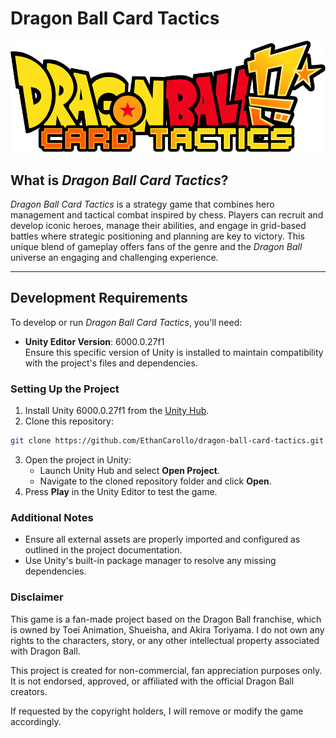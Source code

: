 # Dragon Ball Card Tactics

<div align="center">
  <img src="ReadmeAssets/dragon-ball-omega-tactics-title.png" alt="Dragon Ball Card Tactics Title">
</div>

## What is *Dragon Ball Card Tactics*?

*Dragon Ball Card Tactics* is a strategy game that combines hero management and tactical combat inspired by chess. Players can recruit and develop iconic heroes, manage their abilities, and engage in grid-based battles where strategic positioning and planning are key to victory. This unique blend of gameplay offers fans of the genre and the *Dragon Ball* universe an engaging and challenging experience.

---

## Development Requirements

To develop or run *Dragon Ball Card Tactics*, you'll need:

- **Unity Editor Version**: 6000.0.27f1  
  Ensure this specific version of Unity is installed to maintain compatibility with the project's files and dependencies.

### Setting Up the Project

1. Install Unity 6000.0.27f1 from the [Unity Hub](https://unity.com/download).
2. Clone this repository:
```bash
git clone https://github.com/EthanCarollo/dragon-ball-card-tactics.git
```
3. Open the project in Unity:
   - Launch Unity Hub and select **Open Project**.
   - Navigate to the cloned repository folder and click **Open**.
4. Press **Play** in the Unity Editor to test the game.

### Additional Notes

- Ensure all external assets are properly imported and configured as outlined in the project documentation.
- Use Unity's built-in package manager to resolve any missing dependencies.

### Disclaimer

This game is a fan-made project based on the Dragon Ball franchise, which is owned by Toei Animation, Shueisha, and Akira Toriyama. I do not own any rights to the characters, story, or any other intellectual property associated with Dragon Ball.

This project is created for non-commercial, fan appreciation purposes only. It is not endorsed, approved, or affiliated with the official Dragon Ball creators.

If requested by the copyright holders, I will remove or modify the game accordingly.

